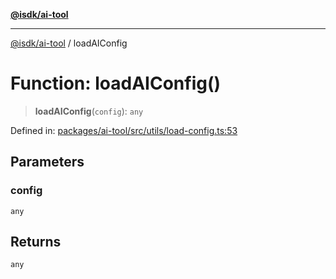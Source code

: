 [**@isdk/ai-tool**](../README.md)

***

[@isdk/ai-tool](../globals.md) / loadAIConfig

# Function: loadAIConfig()

> **loadAIConfig**(`config`): `any`

Defined in: [packages/ai-tool/src/utils/load-config.ts:53](https://github.com/isdk/ai-tool.js/blob/7135b3a67072644f21685b76900b7f351401749e/src/utils/load-config.ts#L53)

## Parameters

### config

`any`

## Returns

`any`
